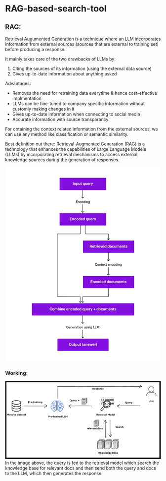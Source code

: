 # RAG-based-search-tool
## RAG:

Retrieval Augumented Generation is a technique where an LLM incorporates information from external sources (sources that are external to training set) before producing a response.

It mainly takes care of the two drawbacks of LLMs by:
1. Citing the sources of its information (using the external data source)
2. Gives up-to-date information about anything asked 

Advantages:

- Removes the need for retraining data everytime & hence cost-effective implmentation
- LLMs can be fine-tuned to company specific information without customly making changes in it
- Gives up-to-date information when connecting to social media
- Accurate information with source transparancy

For obtaining the context related information from the external sources, we can use any method like classification or semantic similarity.

Best definition out there: Retrieval-Augmented Generation (RAG) is a technology that enhances the capabilities of Large Language Models (LLMs) by incorporating retrieval mechanisms to access external knowledge sources during the generation of responses.

![](https://github.com/Abhijithreddydasari/RAG-based-search-tool/blob/main/Project_docs/Working%20of%20RAG.png)


### Working:
![](https://github.com/Abhijithreddydasari/RAG-based-search-tool/blob/main/Project_docs/Workflow.png)
In the image above, the query is fed to the retrieval model which search the knowledge base for relevant docs and then send both the query and docs to the LLM, which then generates the response.
